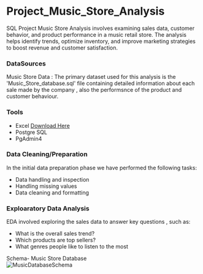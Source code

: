 # Project_Music_Store_Analysis
SQL Project Music Store Analysis involves examining sales data, customer behavior, and product performance in a music retail store. The analysis helps identify trends, optimize inventory, and improve marketing strategies to boost revenue and customer satisfaction.

###  DataSources

Music Store Data : The primary dataset used for this analysis is the 'Music_Store_database.sql' file containing detailed information about each sale made by the company , also the performsnce of the product and customer behaviour.

###  Tools
* Excel [Download Here](https://github.com/ABHILASHNAYAK20/music-store-analysis/blob/33f95e2ad673ae5b31fb48e59198577d854b8e8c/music%20store%20data.zip)
* Postgre SQL
* PgAdmin4

###   Data Cleaning/Preparation
In the initial data preparation phase we have performed the following tasks:
- Data handling and inspection
- Handling missing values
- Data cleaning and formatting

### Exploaratory Data Analysis
EDA involved exploring the sales data to answer key questions , such as:
- What is the overall sales trend?
- Which products are top sellers?
- What genres people like to listen to the most



Schema- Music Store Database  
![MusicDatabaseSchema](https://user-images.githubusercontent.com/112153548/213707717-bfc9f479-52d9-407b-99e1-e94db7ae10a3.png)
